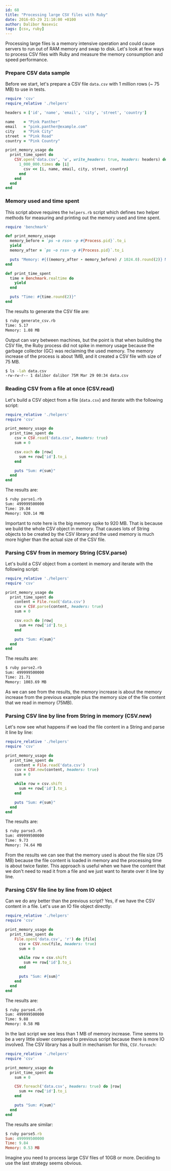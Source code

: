 ```yaml
---
id: 68
title: "Processing large CSV files with Ruby"
date: 2016-03-29 21:10:00 +0100
author: Dalibor Nasevic
tags: [csv, ruby]
---
```


Processing large files is a memory intensive operation and could cause servers to run out of RAM memory and swap to disk. Let's look at few ways to process CSV files with Ruby and measure the memory consumption and speed performance.


### Prepare CSV data sample

Before we start, let's prepare a CSV file `data.csv` with 1 million rows (~ 75 MB) to use in tests.

```ruby
require 'csv'
require_relative './helpers'

headers = ['id', 'name', 'email', 'city', 'street', 'country']

name    = "Pink Panther"
email   = "pink.panther@example.com"
city    = "Pink City"
street  = "Pink Road"
country = "Pink Country"

print_memory_usage do
  print_time_spent do
    CSV.open('data.csv', 'w', write_headers: true, headers: headers) do |csv|
      1_000_000.times do |i|
        csv << [i, name, email, city, street, country]
      end
    end
  end
end
```


### Memory used and time spent

This script above requires the `helpers.rb` script which defines two helper methods for measuring and printing out the memory used and time spent.

```ruby
require 'benchmark'

def print_memory_usage
  memory_before = `ps -o rss= -p #{Process.pid}`.to_i
  yield
  memory_after = `ps -o rss= -p #{Process.pid}`.to_i

  puts "Memory: #{((memory_after - memory_before) / 1024.0).round(2)} MB"
end

def print_time_spent
  time = Benchmark.realtime do
    yield
  end

  puts "Time: #{time.round(2)}"
end
```

The results to generate the CSV file are:

```bash
$ ruby generate_csv.rb
Time: 5.17
Memory: 1.08 MB
```

Output can vary between machines, but the point is that when building the CSV file, the Ruby process did not spike in memory usage because the garbage collector (GC) was reclaiming the used memory. The memory increase of the process is about 1MB, and it created a CSV file with size of 75 MB.

```bash
$ ls -lah data.csv
-rw-rw-r-- 1 dalibor dalibor 75M Mar 29 00:34 data.csv
```


### Reading CSV from a file at once (CSV.read)

Let's build a CSV object from a file (`data.csv`) and iterate with the following script:

```ruby
require_relative './helpers'
require 'csv'

print_memory_usage do
  print_time_spent do
    csv = CSV.read('data.csv', headers: true)
    sum = 0

    csv.each do |row|
      sum += row['id'].to_i
    end

    puts "Sum: #{sum}"
  end
end
```

The results are:

```bash
$ ruby parse1.rb
Sum: 499999500000
Time: 19.84
Memory: 920.14 MB
```

Important to note here is the big memory spike to 920 MB. That is because we build the whole CSV object in memory. That causes lots of String objects to be created by the CSV library and the used memory is much more higher than the actual size of the CSV file.


### Parsing CSV from in memory String (CSV.parse)

Let's build a CSV object from a content in memory and iterate with the following script:

```ruby
require_relative './helpers'
require 'csv'

print_memory_usage do
  print_time_spent do
    content = File.read('data.csv')
    csv = CSV.parse(content, headers: true)
    sum = 0

    csv.each do |row|
      sum += row['id'].to_i
    end

    puts "Sum: #{sum}"
  end
end
```

The results are:

```bash
$ ruby parse2.rb
Sum: 499999500000
Time: 21.71
Memory: 1003.69 MB
```

As we can see from the results, the memory increase is about the memory increase from the previous example plus the memory size of the file content that we read in memory (75MB).


### Parsing CSV line by line from String in memory (CSV.new)

Let's now see what happens if we load the file content in a String and parse it line by line:

```ruby
require_relative './helpers'
require 'csv'

print_memory_usage do
  print_time_spent do
    content = File.read('data.csv')
    csv = CSV.new(content, headers: true)
    sum = 0

    while row = csv.shift
      sum += row['id'].to_i
    end

    puts "Sum: #{sum}"
  end
end
```

The results are:

```bash
$ ruby parse3.rb
Sum: 499999500000
Time: 9.73
Memory: 74.64 MB
```

From the results we can see that the memory used is about the file size (75 MB) because the file content is loaded in memory and the processing time is about twice faster. This approach is useful when we have the content that we don't need to read it from a file and we just want to iterate over it line by line.


### Parsing CSV file line by line from IO object

Can we do any better than the previous script? Yes, if we have the CSV content in a file. Let's use an IO file object directly:

```ruby
require_relative './helpers'
require 'csv'

print_memory_usage do
  print_time_spent do
    File.open('data.csv', 'r') do |file|
      csv = CSV.new(file, headers: true)
      sum = 0

      while row = csv.shift
        sum += row['id'].to_i
      end

      puts "Sum: #{sum}"
    end
  end
end
```

The results are:

```bash
$ ruby parse4.rb
Sum: 499999500000
Time: 9.88
Memory: 0.58 MB
```

In the last script we see less than 1 MB of memory increase. Time seems to be a very little slower compared to previous script because there is more IO involved. The CSV library has a built in mechanism for this, `CSV.foreach`:

```ruby
require_relative './helpers'
require 'csv'

print_memory_usage do
  print_time_spent do
    sum = 0

    CSV.foreach('data.csv', headers: true) do |row|
      sum += row['id'].to_i
    end

    puts "Sum: #{sum}"
  end
end
```

The results are similar:

```ruby
$ ruby parse5.rb
Sum: 499999500000
Time: 9.84
Memory: 0.53 MB
```

Imagine you need to process large CSV files of 10GB or more. Deciding to use the last strategy seems obvious.
